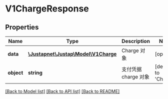 # V1ChargeResponse

## Properties
Name | Type | Description | Notes
------------ | ------------- | ------------- | -------------
**data** | [**\Justapnet\Justap\Model\V1Charge**](V1Charge.md) | Charge 对象 | [optional] 
**object** | **string** | 支付凭据 charge 对象 | [default to 'Charge']

[[Back to Model list]](../README.md#documentation-for-models) [[Back to API list]](../README.md#documentation-for-api-endpoints) [[Back to README]](../README.md)


